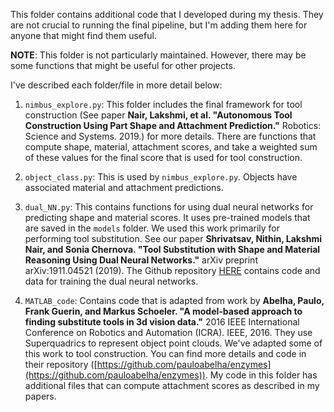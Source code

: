 This folder contains additional code that I developed during my thesis. They are not crucial to running the final pipeline, but I'm adding them here for anyone that might find them useful.

**NOTE**: This folder is not particularly maintained. However, there may be some functions that might be useful for other projects. 

I've described each folder/file in more detail below:

1) `nimbus_explore.py`: This folder includes the final framework for tool construction (See paper **Nair, Lakshmi, et al. "Autonomous Tool Construction Using Part Shape and Attachment Prediction."** 
Robotics: Science and Systems. 2019.) for more details. There are functions that compute shape, material, attachment scores, and take a weighted sum of these values for the final score that is used for tool construction.

2) `object_class.py`: This is used by `nimbus_explore.py`. Objects have associated material and attachment predictions.

3) `dual_NN.py`: This contains functions for using dual neural networks for predicting shape and material scores. It uses pre-trained models that are saved in the `models` folder. We used this work primarily for performing tool substitution. See our paper **Shrivatsav, Nithin, Lakshmi Nair, and Sonia Chernova. "Tool Substitution with Shape and Material Reasoning Using Dual Neural Networks."** 
arXiv preprint arXiv:1911.04521 (2019). The Github repository [HERE](https://github.com/NithinShrivatsav/Tool-Substitution-with-Shape-and-Material-ReasoningUsing-Dual-Neural-Networks) contains code and data for training the dual neural networks. 

4) `MATLAB_code`: Contains code that is adapted from work by **Abelha, Paulo, Frank Guerin, and Markus Schoeler. "A model-based approach to finding substitute tools in 3d vision data."** 2016 IEEE International Conference on Robotics and Automation (ICRA). IEEE, 2016. They use Superquadrics to represent object point clouds. We've adapted some of this work to tool construction. You can find more details and code in their repository ([https://github.com/pauloabelha/enzymes](https://github.com/pauloabelha/enzymes)). My code in this folder has additional files that can compute attachment scores as described in my papers. 

